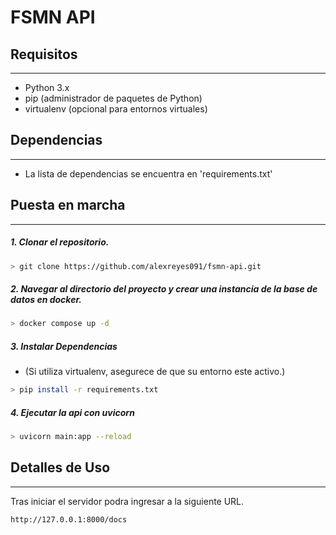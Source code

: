 # FSMN API

## Requisitos

---

- Python 3.x
- pip (administrador de paquetes de Python)
- virtualenv (opcional para entornos virtuales)

## Dependencias

---

- La lista de dependencias se encuentra en  'requirements.txt'

## Puesta en marcha

---

##### 1. Clonar el repositorio.

```bash
> git clone https://github.com/alexreyes091/fsmn-api.git
```

##### 2. Navegar al directorio del proyecto y crear una instancia de la base de datos en docker.

```bash
> docker compose up -d
```

##### 3. Instalar Dependencias

- (Si utiliza virtualenv, asegurece de que su entorno este activo.)

```bash
> pip install -r requirements.txt
```

##### 4.  Ejecutar la api con uvicorn

```bash
> uvicorn main:app --reload
```


## Detalles de Uso

---
Tras iniciar el servidor podra ingresar a la siguiente URL.

```bash
http://127.0.0.1:8000/docs
```

